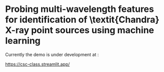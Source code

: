# Probing multi-wavelength features for identification of \textit{Chandra} X-ray point sources using machine learning

Currently the demo is under development at :

https://csc-class.streamlit.app/
